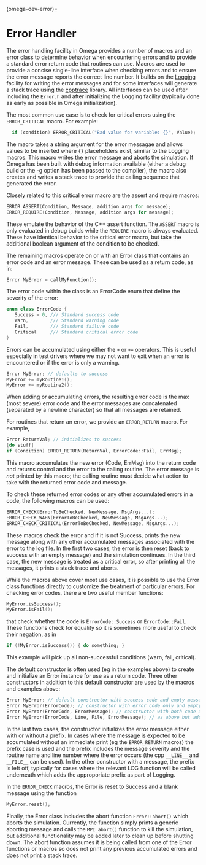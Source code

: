 (omega-dev-error)=

# Error Handler

The error handling facility in Omega provides a number of macros and an
error class to determine behavior when encountering errors and to provide a
standard error return code that routines can use. Macros are used to provide
a concise single-line interface when checking errors and to ensure the error
message reports the correct line number.  It builds on the
[Logging](#omega-dev-logging) facility for writing the error messages and
for some interfaces will generate a stack trace using the
[cpptrace](https://github.com/jeremy-rifkin/cpptrace) library. All interfaces
can be used after including the `Error.h` and after initializing the Logging
facility (typically done as early as possible in Omega initialization).

The most common use case is to check for critical errors using the
`ERROR_CRITICAL` macro. For example:
```c++
  if (condition) ERROR_CRITICAL("Bad value for variable: {}", Value);
```
The macro takes a string argument for the error messagae and allows values
to be inserted where `{}` placeholders exist, similar to the Logging macros.
This macro writes the error message and aborts the simulation. If Omega has
been built with debug information available (either a debug build or the
-g option has been passed to the compiler), the macro also creates and writes
a stack trace to provide the calling sequence that generated the error.

Closely related to this critical error macro are the assert and require
macros:
```c++
ERROR_ASSERT(Condition, Message, addition args for message);
ERROR_REQUIRE(Condition, Message, addition args for message);
```
These emulate the behavior of the C++ assert function.  The `ASSERT` macro
is only evaluated in debug builds while the `REQUIRE` macro is always
evaluated. These have identical behavior to the critical error macro, but
take the additional boolean argument of the condition to be checked.

The remaining macros operate on or with an Error class that contains an error
code and an error message. These can be used as a return code, as in:
```c++
Error MyError = callMyFunction();
```
The error code within the class is an ErrorCode enum that define the severity
of the error:
```c++
enum class ErrorCode {
   Success = 0, /// Standard success code
   Warn,        /// Standard warning code
   Fail,        /// Standard failure code
   Critical     /// Standard critical error code
}
```

Errors can be accumulated using either the `+` or `+=` operators. This is
useful especially in test drivers where we may not want to exit when an
error is encountered or if the error is only a warning.
```c++
Error MyError; // defaults to success
MyError += myRoutine1();
MyError += myRoutine2();
```
When adding or accumulating errors, the resulting error code is the max (most
severe) error code and the error messages are concatenated (separated by a
newline character) so that all messages are retained.

For routines that return an error, we provide an `ERROR_RETURN` macro. For
example,
```c++
Error ReturnVal; // initializes to success
[do stuff]
if (Condition) ERROR_RETURN(ReturnVal, ErrorCode::Fail, ErrMsg);
```
This macro accumulates the new error (Code, ErrMsg) into the return code
and returns control and the error to the calling routine. The error message
is _not_ printed by this macro; the calling routine must decide what action
to take with the returned error code and message.

To check these returned error codes or any other accumulated errors in a code,
the following macros can be used:
```c++
ERROR_CHECK(ErrorToBeChecked, NewMessage, MsgArgs...);
ERROR_CHECK_WARN(ErrorToBeChecked, NewMessage, MsgArgs...);
ERROR_CHECK_CRITICAL(ErrorToBeChecked, NewMessage, MsgArgs...);
```
These macros check the error and if it is not Success, prints the new message
along with any other accumulated messages associated with the error to the
log file. In the first two cases, the error is then reset (back to success
with an empty message) and the simulation continues. In the third case,
the new message is treated as a critical error, so after printing all the
messages, it prints a stack trace and aborts.

While the macros above cover most use cases, it is possible to use the
Error class functions directly to customize the treatment of particular errors.
For checking error codes, there are two useful member functions:
```c++
MyError.isSuccess();
MyError.isFail();
```
that check whether the code is `ErrorCode::Success` or `ErrorCode::Fail`.
These functions check for equality so it is sometimes more useful to check
their negation, as in
```c++
if (!MyError.isSuccess()) { do something; }
```
This example will pick up all non-successful conditions (warn, fail, critical).

The default constructor is often used (eg in the examples above) to create
and initialize an Error instance for use as a return code.  Three other
constructors in addition to this default constructor are used by the
macros and examples above:
```c++
Error MyError; // default constructor with success code and empty message
Error MyError(ErrorCode); // constructor with error code only and empty msg
Error MyError(ErrorCode, ErrorMessage); // constructor with both code and msg
Error MyError(ErrorCode, Line, File, ErrorMessage); // as above but adds prefix
```
In the last two cases, the constructor initializes the error message either
with or without a prefix. In cases where the message is expected to be
accumulated without an immediate print (eg the `ERROR_RETURN` macros) the prefix
case is used and the prefix includes the message severity and the routine name
and line number where the error occurs (the cpp `__LINE__` and `__FILE__` can
be used). In the other constructor with a message, the prefix is left off,
typically for cases where the relevant LOG function will be called underneath
which adds the approporiate prefix as part of Logging.

In the `ERROR_CHECK` macros, the Error is reset to Success and a blank message
using the function
```c++
MyError.reset();
```

Finally, the Error class includes the abort function `Error::abort()` which
aborts the simulation. Currently, the function simply prints a generic aborting
message and calls the `MPI_abort()` function to kill the simulation, but
additional functionality may be added later to clean up before shutting down.
The abort function assumes it is being called from one of the Error functions
or macros so does not print any previous accumulated errors and does not
print a stack trace.
